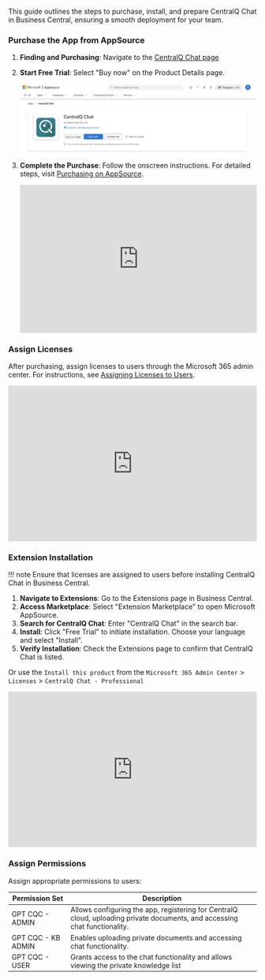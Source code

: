This guide outlines the steps to purchase, install, and prepare CentralQ Chat in Business Central, ensuring a smooth deployment for your team.

### Purchase the App from AppSource

1. **Finding and Purchasing**: Navigate to the [CentralQ Chat page](https://appsource.microsoft.com/en-us/product/dynamics-365-business-central/PUBID.katson_com%7CAID.centralq-chat%7CPAPPID.98a1b34c-3b9e-445a-b39b-47b5f35b80b2) 

2. **Start Free Trial**: Select "Buy now" on the Product Details page.

    ![Buy Now](../assets/img/centralq-chat-buy-now.png)

3. **Complete the Purchase**: Follow the onscreen instructions. For detailed steps, visit [Purchasing on AppSource](https://learn.microsoft.com/en-us/marketplace/purchase-software-appsource).

    <div style="padding:62.5% 0 0 0;position:relative;"><iframe src="https://player.vimeo.com/video/905073846?badge=0&amp;autopause=0&amp;player_id=0&amp;app_id=58479" frameborder="0" allow="autoplay; fullscreen; picture-in-picture" style="position:absolute;top:0;left:0;width:100%;height:100%;" title="CentralQ Chat - Purchase"></iframe></div><script src="https://player.vimeo.com/api/player.js"></script>

### Assign Licenses

After purchasing, assign licenses to users through the Microsoft 365 admin center. For instructions, see [Assigning Licenses to Users](https://learn.microsoft.com/en-us/microsoft-365/admin/manage/assign-licenses-to-users?view=o365-worldwide#use-the-licenses-page-to-assign-licenses-to-users).

<div style="padding:62.5% 0 0 0;position:relative;"><iframe src="https://player.vimeo.com/video/905163820?badge=0&amp;autopause=0&amp;player_id=0&amp;app_id=58479" frameborder="0" allow="autoplay; fullscreen; picture-in-picture" style="position:absolute;top:0;left:0;width:100%;height:100%;" title="CentralQ Chat - Assign License"></iframe></div><script src="https://player.vimeo.com/api/player.js"></script>


### Extension Installation

!!! note
    Ensure that licenses are assigned to users before installing CentralQ Chat in Business Central.

1. **Navigate to Extensions**: Go to the Extensions page in Business Central.
2. **Access Marketplace**: Select "Extension Marketplace" to open Microsoft AppSource.
3. **Search for CentralQ Chat**: Enter "CentralQ Chat" in the search bar.
4. **Install**: Click "Free Trial" to initiate installation. Choose your language and select "Install".
5. **Verify Installation**: Check the Extensions page to confirm that CentralQ Chat is listed.

Or use the `Install this product` from the `Microsoft 365 Admin Center` > `Licenses` > `CentralQ Chat - Professional`

<div style="padding:62.5% 0 0 0;position:relative;"><iframe src="https://player.vimeo.com/video/905169176?badge=0&amp;autopause=0&amp;player_id=0&amp;app_id=58479" frameborder="0" allow="autoplay; fullscreen; picture-in-picture" style="position:absolute;top:0;left:0;width:100%;height:100%;" title="CentralQ Chat - Installation"></iframe></div><script src="https://player.vimeo.com/api/player.js"></script>

### Assign Permissions

Assign appropriate permissions to users:

| Permission Set     | Description |
|--------------------|-------------|
| GPT CQC - ADMIN    | Allows configuring the app, registering for CentralQ cloud, uploading private documents, and accessing chat functionality. |
| GPT CQC - KB ADMIN | Enables uploading private documents and accessing chat functionality. |
| GPT CQC - USER     | Grants access to the chat functionality and allows viewing the private knowledge list|
